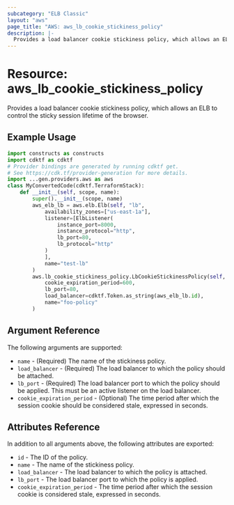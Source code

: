 ```yaml
---
subcategory: "ELB Classic"
layout: "aws"
page_title: "AWS: aws_lb_cookie_stickiness_policy"
description: |-
  Provides a load balancer cookie stickiness policy, which allows an ELB to control the sticky session lifetime of the browser.
---
```


# Resource: aws_lb_cookie_stickiness_policy

Provides a load balancer cookie stickiness policy, which allows an ELB to control the sticky session lifetime of the browser.

## Example Usage

```python
import constructs as constructs
import cdktf as cdktf
# Provider bindings are generated by running cdktf get.
# See https://cdk.tf/provider-generation for more details.
import ...gen.providers.aws as aws
class MyConvertedCode(cdktf.TerraformStack):
    def __init__(self, scope, name):
        super().__init__(scope, name)
        aws_elb_lb = aws.elb.Elb(self, "lb",
            availability_zones=["us-east-1a"],
            listener=[ElbListener(
                instance_port=8000,
                instance_protocol="http",
                lb_port=80,
                lb_protocol="http"
            )
            ],
            name="test-lb"
        )
        aws.lb_cookie_stickiness_policy.LbCookieStickinessPolicy(self, "foo",
            cookie_expiration_period=600,
            lb_port=80,
            load_balancer=cdktf.Token.as_string(aws_elb_lb.id),
            name="foo-policy"
        )
```

## Argument Reference

The following arguments are supported:

* `name` - (Required) The name of the stickiness policy.
* `load_balancer` - (Required) The load balancer to which the policy
  should be attached.
* `lb_port` - (Required) The load balancer port to which the policy
  should be applied. This must be an active listener on the load
balancer.
* `cookie_expiration_period` - (Optional) The time period after which
  the session cookie should be considered stale, expressed in seconds.

## Attributes Reference

In addition to all arguments above, the following attributes are exported:

* `id` - The ID of the policy.
* `name` - The name of the stickiness policy.
* `load_balancer` - The load balancer to which the policy is attached.
* `lb_port` - The load balancer port to which the policy is applied.
* `cookie_expiration_period` - The time period after which the session cookie is considered stale, expressed in seconds.

<!-- cache-key: cdktf-0.17.0-pre.15 input-b214f9aeb6e93bff5b60ee89049027681d66406c5e56493bf378bc8459f58347 -->